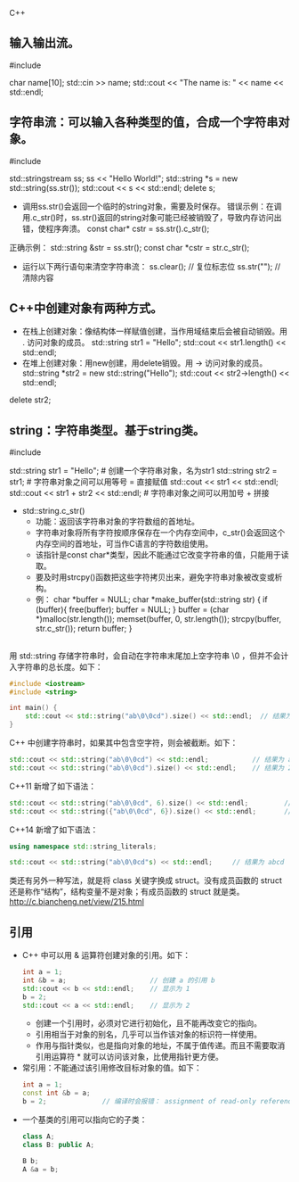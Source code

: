 C++
## 
## 
## 
## 输入输出流。
#include <iostream>

char name[10];
std::cin >> name;
std::cout << "The name is: " << name << std::endl;

## 字符串流：可以输入各种类型的值，合成一个字符串对象。
#include <sstream>

std::stringstream ss;
ss << "Hello World!";
std::string *s = new std::string(ss.str());
std::cout << s << std::endl;
delete s;
- 调用ss.str()会返回一个临时的string对象，需要及时保存。
错误示例：在调用.c_str()时，ss.str()返回的string对象可能已经被销毁了，导致内存访问出错，使程序奔溃。
const char* cstr = ss.str().c_str();

正确示例：
std::string &str = ss.str();
const char *cstr = str.c_str();
- 运行以下两行语句来清空字符串流：
ss.clear();        // 复位标志位
ss.str("");        // 清除内容
## C++中创建对象有两种方式。
- 在栈上创建对象：像结构体一样赋值创建，当作用域结束后会被自动销毁。用 . 访问对象的成员。
std::string str1 = "Hello";
std::cout << str1.length() << std::endl;
- 在堆上创建对象：用new创建，用delete销毁。用 -> 访问对象的成员。
std::string *str2 = new std::string("Hello");
std::cout << str2->length() << std::endl;

delete str2;

## 
## string：字符串类型。基于string类。
#include <string>

std::string str1 = "Hello";                # 创建一个字符串对象，名为str1
std::string str2 = str1;                    # 字符串对象之间可以用等号 = 直接赋值
std::cout << str1 << std::endl;
std::cout << str1 + str2 << std::endl;        # 字符串对象之间可以用加号 + 拼接

- std::string.c_str()
  - 功能：返回该字符串对象的字符数组的首地址。
  - 字符串对象将所有字符按顺序保存在一个内存空间中，c_str()会返回这个内存空间的首地址，可当作C语言的字符数组使用。
  - 该指针是const char*类型，因此不能通过它改变字符串的值，只能用于读取。
  - 要及时用strcpy()函数把这些字符拷贝出来，避免字符串对象被改变或析构。
  - 例：
char *buffer = NULL;
char *make_buffer(std::string str)
{
    if (buffer){
    free(buffer);
buffer = NULL;
}
    buffer = (char *)malloc(str.length());
    memset(buffer, 0, str.length());
    strcpy(buffer, str.c_str());
    return buffer;
}
## 


用 std::string 存储字符串时，会自动在字符串末尾加上空字符串 \0 ，但并不会计入字符串的总长度。如下：
```c++
#include <iostream>
#include <string>

int main() {
    std::cout << std::string("ab\0\0cd").size() << std::endl;  // 结果为 2
}
```

C++ 中创建字符串时，如果其中包含空字符，则会被截断。如下：
```c++
std::cout << std::string("ab\0\0cd") << std::endl;           // 结果为 ab
std::cout << std::string("ab\0\0cd").size() << std::endl;    // 结果为 2
```

C++11 新增了如下语法：
```c++
std::cout << std::string("ab\0\0cd", 6).size() << std::endl;         // 结果为 abcd
std::cout << std::string({"ab\0\0cd", 6}).size() << std::endl;       // 结果为 6
```

C++14 新增了如下语法：
```c++
using namespace std::string_literals;

std::cout << std::string("ab\0\0cd"s) << std::endl;     // 结果为 abcd
```


类还有另外一种写法，就是将 class 关键字换成 struct。没有成员函数的 struct 还是称作“结构”，结构变量不是对象；有成员函数的 struct 就是类。
http://c.biancheng.net/view/215.html



## 引用

- C++ 中可以用 & 运算符创建对象的引用。如下：
    ```cpp
	int a = 1;
	int &b = a;                     // 创建 a 的引用 b
	std::cout << b << std::endl;    // 显示为 1
	b = 2;
	std::cout << a << std::endl;    // 显示为 2
    ```
  - 创建一个引用时，必须对它进行初始化，且不能再改变它的指向。
  - 引用相当于对象的别名，几乎可以当作该对象的标识符一样使用。
  - 作用与指针类似，也是指向对象的地址，不属于值传递。而且不需要取消引用运算符 * 就可以访问该对象，比使用指针更方便。
- 常引用：不能通过该引用修改目标对象的值。如下：
    ```cpp
	int a = 1;
	const int &b = a;
	b = 2;              // 编译时会报错： assignment of read-only reference
    ```
- 一个基类的引用可以指向它的子类：
    ```cpp
    class A;
    class B: public A;
    
    B b;
    A &a = b;
    ```

